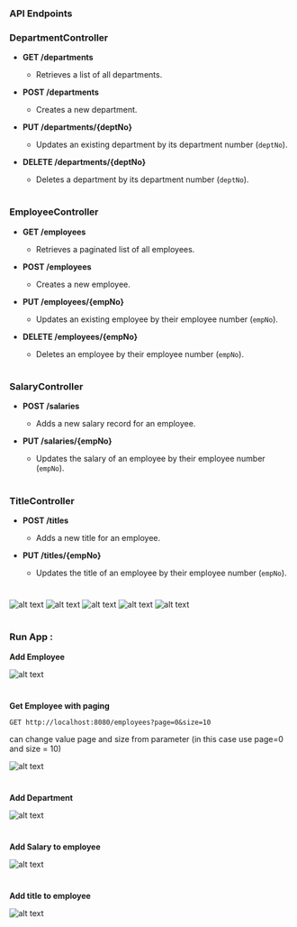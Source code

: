 ### API Endpoints

### DepartmentController

- **GET /departments**
  - Retrieves a list of all departments.
  
- **POST /departments**
  - Creates a new department.
  
- **PUT /departments/{deptNo}**
  - Updates an existing department by its department number (`deptNo`).
  
- **DELETE /departments/{deptNo}**
  - Deletes a department by its department number (`deptNo`).
#
### EmployeeController

- **GET /employees**
  - Retrieves a paginated list of all employees.
  
- **POST /employees**
  - Creates a new employee.
  
- **PUT /employees/{empNo}**
  - Updates an existing employee by their employee number (`empNo`).
  
- **DELETE /employees/{empNo}**
  - Deletes an employee by their employee number (`empNo`).
#
### SalaryController

- **POST /salaries**
  - Adds a new salary record for an employee.
  
- **PUT /salaries/{empNo}**
  - Updates the salary of an employee by their employee number (`empNo`).
#
### TitleController

- **POST /titles**
  - Adds a new title for an employee.
  
- **PUT /titles/{empNo}**
  - Updates the title of an employee by their employee number (`empNo`).

#

![alt text](image-1.png)
![alt text](image-2.png)
![alt text](image-3.png)
![alt text](image-4.png)
![alt text](image-5.png)

#
### Run App :

**Add Employee**

![alt text](image-6.png)
#
**Get Employee with paging**

`GET http://localhost:8080/employees?page=0&size=10`

can change value page and size from parameter (in this case use page=0 and size = 10)

![alt text](image-10.png)
#
**Add Department**

![alt text](image-7.png)

#
**Add Salary to employee**

![alt text](image-8.png)

#
**Add title to employee**

![alt text](image-9.png)